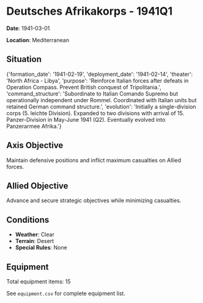 # Deutsches Afrikakorps - 1941Q1

**Date**: 1941-03-01

**Location**: Mediterranean

## Situation

{'formation_date': '1941-02-19', 'deployment_date': '1941-02-14', 'theater': 'North Africa - Libya', 'purpose': 'Reinforce Italian forces after defeats in Operation Compass. Prevent British conquest of Tripolitania.', 'command_structure': 'Subordinate to Italian Comando Supremo but operationally independent under Rommel. Coordinated with Italian units but retained German command structure.', 'evolution': 'Initially a single-division corps (5. leichte Division). Expanded to two divisions with arrival of 15. Panzer-Division in May-June 1941 (Q2). Eventually evolved into Panzerarmee Afrika.'}

## Axis Objective

Maintain defensive positions and inflict maximum casualties on Allied forces.

## Allied Objective

Advance and secure strategic objectives while minimizing casualties.

## Conditions

- **Weather**: Clear
- **Terrain**: Desert
- **Special Rules**: None

## Equipment

Total equipment items: 15

See `equipment.csv` for complete equipment list.
